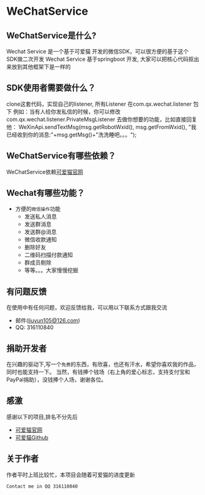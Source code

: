 # WeChatService

## WeChatService是什么?
Wechat Service 是一个基于可爱猫 开发的微信SDK，可以很方便的基于这个SDK做二次开发
Wechat Service 基于springboot 开发, 大家可以把核心代码抠出来放到其他框架下是一样的

## SDK使用者需要做什么？
clone这套代码，实现自己的listener, 所有Listener 在com.qx.wechat.listener 包下
例如：当有人给你发私信的时候，你可以修改com.qx.wechat.listener.PrivateMsgListener 去做你想要的功能，比如直接回复他：
WeXinApi.sendTextMsg(msg.getRobotWxid(), msg.getFromWxid(), "我已经收到你的消息:"+msg.getMsg()+"洗洗睡吧。。。");

## WeChatService有哪些依赖？
WeChatService依赖[可爱猫官网](http://www.keaimao.com/) 

## Wechat有哪些功能？

* 方便的`微信操作`功能
    * 发送私人消息
    * 发送群消息
    * 发送群@消息
    * 微信收款通知
    * 删除好友
    * 二维码扫描付款通知
    * 群成员剔除
    * 等等。。。大家慢慢挖掘

## 有问题反馈
在使用中有任何问题，欢迎反馈给我，可以用以下联系方式跟我交流
* 邮件(liuyun105@126.com)
* QQ: 316110840

## 捐助开发者
在兴趣的驱动下,写一个`免费`的东西，有欣喜，也还有汗水，希望你喜欢我的作品，同时也能支持一下。
当然，有钱捧个钱场（右上角的爱心标志，支持支付宝和PayPal捐助），没钱捧个人场，谢谢各位。

## 感激
感谢以下的项目,排名不分先后

* [可爱猫官网](http://www.keaimao.com/) 
* [可爱猫Github](https://github.com/www-keaimao-com)

## 关于作者
作者平时上班比较忙，本项目会随着可爱猫的进度更新

```
Contact me in QQ 316110840
```
